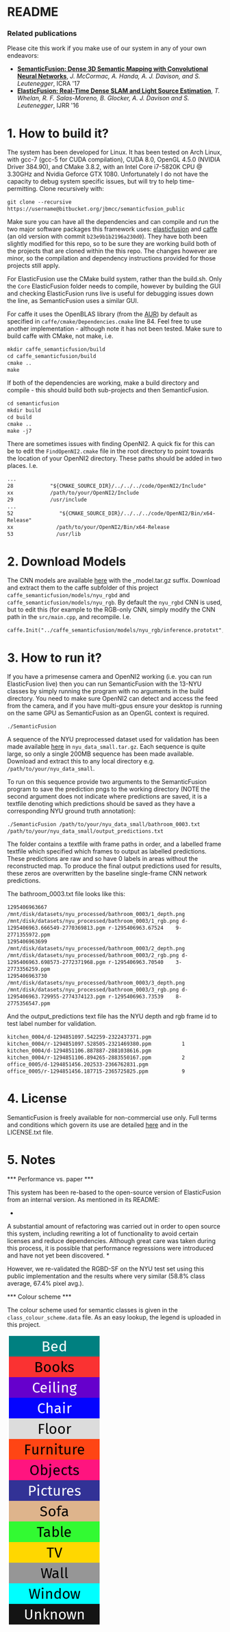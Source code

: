 # README #

### Related publications ###
Please cite this work if you make use of our system in any of your own endeavors:

* **[SemanticFusion: Dense 3D Semantic Mapping with Convolutional Neural Networks](http://wp.doc.ic.ac.uk/bjm113/wp-content/uploads/sites/113/2017/07/SemanticFusion_ICRA17_CameraReady.pdf)**, *J. McCormac, A. Handa, A. J. Davison, and S. Leutenegger*, ICRA '17
* **[ElasticFusion: Real-Time Dense SLAM and Light Source Estimation](http://www.thomaswhelan.ie/Whelan16ijrr.pdf)**, *T. Whelan, R. F. Salas-Moreno, B. Glocker, A. J. Davison and S. Leutenegger*, IJRR '16

# 1. How to build it? #
The system has been developed for Linux. It has been tested on Arch Linux, with gcc-7 (gcc-5 for CUDA compilation), CUDA 8.0, OpenGL 4.5.0 (NVIDIA Driver 384.90), and CMake 3.8.2, with an Intel Core i7-5820K CPU @ 3.30GHz and Nvidia Geforce GTX 1080.  Unfortunately I do not have the capacity to debug system specific issues, but will try to help time-permitting.
Clone recursively with:

```
git clone --recursive https://username@bitbucket.org/jbmcc/semanticfusion_public 
```

Make sure you can have all the dependencies and can compile and run the two major software packages this framework uses: [elasticfusion](https://github.com/mp3guy/ElasticFusion) and [caffe](https://github.com/BVLC/caffe) (an old version with commit ```b23e9b1b2196a230d0```).  They have both been slightly modified for this repo, so to be sure they are working build both of the projects that are cloned within the this repo. The changes however are minor, so the compilation and dependency instructions provided for those projects still apply.

For ElasticFusion use the CMake build system, rather than the build.sh.  Only the ```Core``` ElasticFusion folder needs to compile, however by building the GUI and checking ElasticFusion runs live is useful for debugging issues down the line, as SemanticFusion uses a similar GUI.

For caffe it uses the OpenBLAS library (from the [AUR](https://aur.archlinux.org/packages/openblas-lapack/)) by default as specified in ```caffe/cmake/Dependencies.cmake``` line 84. Feel free to use another implementation - although note it has not been tested.  Make sure to build caffe with CMake, not make, i.e.

```
mkdir caffe_semanticfusion/build
cd caffe_semanticfusion/build
cmake ..
make
```

If both of the dependencies are working, make a build directory and compile - this should build both sub-projects and then SemanticFusion.

```
cd semanticfusion
mkdir build
cd build
cmake ..
make -j7
```

There are sometimes issues with finding OpenNI2.  A quick fix for this can be to edit the ```FindOpenNI2.cmake``` file in the root directory to point towards the location of your OpenNI2 directory. These paths should be added in two places. I.e.

```
...
28            "${CMAKE_SOURCE_DIR}/../../../code/OpenNI2/Include"
xx            /path/to/your/OpenNI2/Include
29            /usr/include
...
52               "${CMAKE_SOURCE_DIR}/../../../code/OpenNI2/Bin/x64-Release"
xx              /path/to/your/OpenNI2/Bin/x64-Release
53              /usr/lib
```

# 2. Download Models #

The CNN models are available [here](https://www.doc.ic.ac.uk/~bjm113/semantic_fusion_data/) with the _model.tar.gz suffix. Download and extract them to the caffe subfolder of this project ```caffe_semanticfusion/models/nyu_rgbd``` and ```caffe_semanticfusion/models/nyu_rgb```.  By default the ```nyu_rgbd``` CNN is used, but to edit this (for example to the RGB-only CNN, simply modify the CNN path in the ```src/main.cpp```, and recompile. I.e.

```
caffe.Init("../caffe_semanticfusion/models/nyu_rgb/inference.prototxt","../caffe_semanticfusion/models/nyu_rgb/inference.caffemodel");
```

# 3. How to run it? #

If you have a primesense camera and OpenNI2 working (i.e. you can run ElasticFusion live) then you can run SemanticFusion with the 13-NYU classes by simply running the program with no arguments in the build directory. You need to make sure OpenNI2 can detect and access the feed from the camera, and if you have multi-gpus ensure your desktop is running on the same GPU as SemanticFusion as an OpenGL context is required.

```
./SemanticFusion
```

A sequence of the NYU preprocessed dataset used for validation has been made available [here](https://www.doc.ic.ac.uk/~bjm113/semantic_fusion_data/) in ```nyu_data_small.tar.gz```. Each sequence is quite large, so only a single 200MB sequence has been made available. Download and extract this to any local directory e.g. ```/path/to/your/nyu_data_small```.

To run on this sequence provide two arguments to the SemanticFusion program to save the prediction pngs to the working directory (NOTE the second argument does not indicate where predictions are saved, it is a textfile denoting which predictions should be saved as they have a corresponding NYU ground truth annotation):

```
./SemanticFusion /path/to/your/nyu_data_small/bathroom_0003.txt /path/to/your/nyu_data_small/output_predictions.txt
```

The folder contains a textfile with frame paths in order, and a labelled frame textfile which specified which frames to output as labelled predictions.  These predictions are raw and so have 0 labels in areas without the reconstructed map.  To produce the final output predictions used for results, these zeros are overwritten by the baseline single-frame CNN network predictions.

The bathroom_0003.txt file looks like this:

```
1295406963667 /mnt/disk/datasets/nyu_processed/bathroom_0003/1_depth.png /mnt/disk/datasets/nyu_processed/bathroom_0003/1_rgb.png d-1295406963.666549-2770369813.pgm r-1295406963.67524    9-2771355972.ppm
1295406963699 /mnt/disk/datasets/nyu_processed/bathroom_0003/2_depth.png /mnt/disk/datasets/nyu_processed/bathroom_0003/2_rgb.png d-1295406963.698573-2772371968.pgm r-1295406963.70540    3-2773356259.ppm
1295406963730 /mnt/disk/datasets/nyu_processed/bathroom_0003/3_depth.png /mnt/disk/datasets/nyu_processed/bathroom_0003/3_rgb.png d-1295406963.729955-2774374123.pgm r-1295406963.73539    8-2775356547.ppm
```

And the output_predictions text file has the NYU depth and rgb frame id to test label number for validation.

```
kitchen_0004/d-1294851097.542259-2322437371.pgm              kitchen_0004/r-1294851097.528505-2321469380.ppm          1   
kitchen_0004/d-1294851106.887887-2881038616.pgm              kitchen_0004/r-1294851106.894265-2883550167.ppm          2   
office_0005/d-1294851456.202533-2366762831.pgm               office_0005/r-1294851456.187715-2365725825.ppm           9
```

# 4. License #
SemanticFusion is freely available for non-commercial use only.  Full terms and conditions which govern its use are detailed [here](http://www.imperial.ac.uk/dyson-robotics-lab/downloads/semantic-fusion/semantic-fusion-license/) and in the LICENSE.txt file.

# 5. Notes #

*** Performance vs. paper ***

This system has been re-based to the open-source version of ElasticFusion from an internal version.   As mentioned in its README:

*
A substantial amount of refactoring was carried out in order to open source this system, including rewriting a lot of functionality to avoid certain licenses and reduce dependencies. Although great care was taken during this process, it is possible that performance regressions were introduced and have not yet been discovered.
*

However, we re-validated the RGBD-SF on the NYU test set using this public implementation and the results where very similar (58.8% class average, 67.4% pixel avg.).

*** Colour scheme ***

The colour scheme used for semantic classes is given in the ```class_colour_scheme.data``` file.  As an easy lookup, the legend is uploaded in this project.

![Legend](legend_vertical.png)
